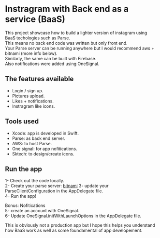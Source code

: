 # Instragram with Back end as a service (BaaS)

This project showcase how to build a lighter version of instagram using BaaS techologies such as Parse.  
This means no back end code was written but only front end.  
Your Parse server can be running anywhere but I would recommend aws + bitnami (more info below).  
Similarly, the same can be built with Firebase.  
Also notifications were added using OneSignal.  


## The features available
* Login / sign up.  
* Pictures upload.  
* Likes + notifications.   
* Instragram like icons.  

## Tools used
* Xcode: app is developed in Swift.  
* Parse: as back end server.  
* AWS: to host Parse.  
* One signal: for app nofitications.  
* Sktech: to design/create icons.  

## Run the app
1- Check out the code locally.  
2- Create your parse server:  [bitnami](https://bitnami.com/stack/parse/cloud/aws)
3- update your ParseClientConfiguration in the AppDelegate file.  
4- Run the app!  
  
Bonus: Nofitications  
5- create an account with OneSignal.  
6- Update OneSignal.initWithLaunchOptions in the AppDelegate file.  

This is obviously not a production app but I hope this helps you understand how BaaS work as well as some foundamental of app developement.
